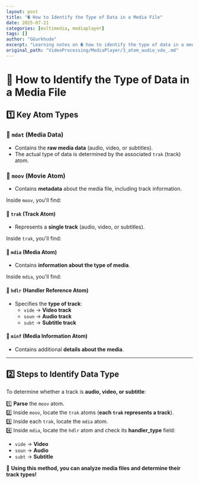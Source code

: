 ```yaml
---
layout: post
title: "� How to Identify the Type of Data in a Media File"
date: 2025-07-21
categories: [multimedia, mediaplayer]
tags: []
author: "GGurkhude"
excerpt: "Learning notes on � how to identify the type of data in a media file"
original_path: "VideoProcessing/MediaPlayer/3_atom_audio_vdo_.md"
---
```


# 📌 How to Identify the Type of Data in a Media File

## 1️⃣ Key Atom Types

### 🔹 `mdat` (Media Data)
- Contains the **raw media data** (audio, video, or subtitles).
- The actual type of data is determined by the associated `trak` (track) atom.

### 🔹 `moov` (Movie Atom)
- Contains **metadata** about the media file, including track information.

Inside `moov`, you'll find:

#### 🔹 `trak` (Track Atom)
- Represents a **single track** (audio, video, or subtitles).

Inside `trak`, you'll find:

#### 🔹 `mdia` (Media Atom)
- Contains **information about the type of media**.

Inside `mdia`, you'll find:

#### 🔹 `hdlr` (Handler Reference Atom)
- Specifies the **type of track**:
  - `vide` → **Video track**
  - `soun` → **Audio track**
  - `subt` → **Subtitle track**

#### 🔹 `minf` (Media Information Atom)
- Contains additional **details about the media**.

---

## 2️⃣ Steps to Identify Data Type

To determine whether a track is **audio, video, or subtitle**:

1️⃣ **Parse** the `moov` atom.  
2️⃣ Inside `moov`, locate the `trak` atoms (**each `trak` represents a track**).  
3️⃣ Inside each `trak`, locate the `mdia` atom.  
4️⃣ Inside `mdia`, locate the `hdlr` atom and check its **handler_type** field:
   - `vide` → **Video**
   - `soun` → **Audio**
   - `subt` → **Subtitle**

🚀 **Using this method, you can analyze media files and determine their track types!**
